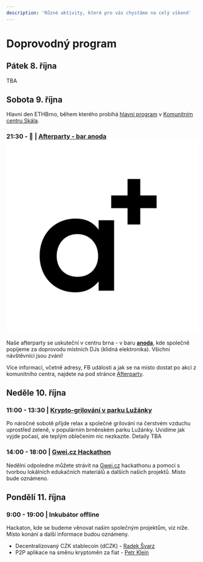 ```yaml
---
description: 'Různé aktivity, které pro vás chystáme na celý víkend'
---
```


# Doprovodný program

## Pátek 8. října

TBA

## Sobota 9. října

Hlavní den ETHBrno, během kterého probíhá [hlavní program](../program/) v [Komunitním centru Skála](../misto-konani/).

### 21:30 - 🥴 \| [Afterparty - bar anoda ![](../.gitbook/assets/anoda.jpeg)](afterparty-bar-anoda.md)

Naše afterparty se uskuteční v centru brna - v baru [**anoda**](https://www.facebook.com/anodabar/), kde společně popijeme za doprovodu místních DJs \(klidná elektronika\). Všichni návštěvníci jsou zváni!

Více informací, včetně adresy, FB události a jak se na místo dostat po akci z komunitního centra, najdete na pod stránce [Afterparty](afterparty-bar-anoda.md).

## Neděle 10. října

### 11:00 - 13:30 \| [Krypto-grilování v parku Lužánky](krypto-grilovani-v-parku-luzanky.md)

Po náročné sobotě přijde relax a společné grilování na čerstvém vzduchu uprostřed zeleně, v populárním brněnském parku Lužánky. Uvidíme jak vyjde počasí, ale teplým oblečením nic nezkazíte. Detaily TBA

### 14:00 - 18:00 \| [Gwei.cz Hackathon](gwei.cz-hackathon.md)

Nedělní odpoledne můžete strávit na [Gwei.cz](https://gwei.cz) hackathonu a pomoci s tvorbou lokálních edukačních materiálů a dalších našich projektů. Místo bude oznámeno.

## Pondělí 11. října

### 9:00 - 19:00 \| Inkubátor offline

Hackaton, kde se budeme věnovat našim společným projektům, viz níže. Místo konání a další informace budou oznámeny.

* Decentralizovaný CZK stablecoin \(dCZK\) - [Radek Švarz](../prednasejici.md#radek-svarz)
* P2P aplikace na směnu kryptoměn za fiat - [Petr Klein](../prednasejici.md#petr-klein)

